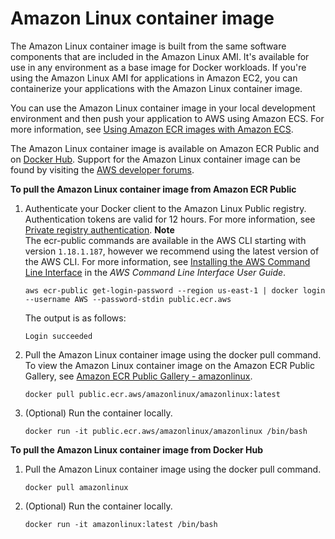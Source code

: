 # Amazon Linux container image<a name="amazon_linux_container_image"></a>

The Amazon Linux container image is built from the same software components that are included in the Amazon Linux AMI\. It's available for use in any environment as a base image for Docker workloads\. If you're using the Amazon Linux AMI for applications in Amazon EC2, you can containerize your applications with the Amazon Linux container image\.

You can use the Amazon Linux container image in your local development environment and then push your application to AWS using Amazon ECS\. For more information, see [Using Amazon ECR images with Amazon ECS](ECR_on_ECS.md)\.

The Amazon Linux container image is available on Amazon ECR Public and on [Docker Hub](https://hub.docker.com/_/amazonlinux/)\. Support for the Amazon Linux container image can be found by visiting the [AWS developer forums](https://forums.aws.amazon.com/forum.jspa?forumID=228)\.

**To pull the Amazon Linux container image from Amazon ECR Public**

1. Authenticate your Docker client to the Amazon Linux Public registry\. Authentication tokens are valid for 12 hours\. For more information, see [Private registry authentication](registry_auth.md)\.
**Note**  
The ecr\-public commands are available in the AWS CLI starting with version `1.18.1.187`, however we recommend using the latest version of the AWS CLI\. For more information, see [Installing the AWS Command Line Interface](https://docs.aws.amazon.com/cli/latest/userguide/install-cliv2.html) in the *AWS Command Line Interface User Guide*\.

   ```
   aws ecr-public get-login-password --region us-east-1 | docker login --username AWS --password-stdin public.ecr.aws
   ```

   The output is as follows:

   ```
   Login succeeded
   ```

1. Pull the Amazon Linux container image using the docker pull command\. To view the Amazon Linux container image on the Amazon ECR Public Gallery, see [Amazon ECR Public Gallery \- amazonlinux](https://gallery.ecr.aws/amazonlinux/amazonlinux)\.

   ```
   docker pull public.ecr.aws/amazonlinux/amazonlinux:latest
   ```

1. \(Optional\) Run the container locally\.

   ```
   docker run -it public.ecr.aws/amazonlinux/amazonlinux /bin/bash
   ```

**To pull the Amazon Linux container image from Docker Hub**

1. Pull the Amazon Linux container image using the docker pull command\.

   ```
   docker pull amazonlinux
   ```

1. \(Optional\) Run the container locally\.

   ```
   docker run -it amazonlinux:latest /bin/bash
   ```